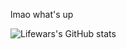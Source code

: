 lmao what's up

![Lifewars's GitHub stats](https://github-readme-stats.vercel.app/api?username=Lifewars&show_icons=true&theme=radical)


